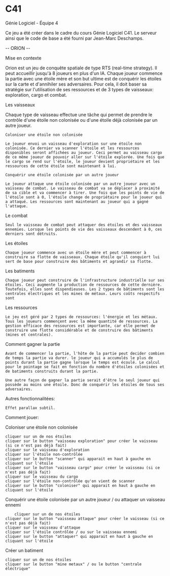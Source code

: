 # C41
Génie Logiciel - Équipe 4

Ce jeu a été créer dans le cadre du cours Génie Logiciel C41.
Le serveur ainsi que le code de base a été fourni par Jean-Marc Deschamps.

 -- ORION --

Mise en contexte

Orion est un jeu de conquête spatiale de type RTS (real-time strategy). Il peut accueillir jusqu'à 8 joueurs en plus d'un IA. Chaque joueur commence la partie avec une étoile mère et son but ultime est de conquérir les étoiles sur la carte et d'annihiler ses adversaires. Pour cela, il doit baser sa stratégie sur l'utilisation de ses ressources et de 3 types de vaisseaux: exploration, cargo et combat.

Les vaisseaux

Chaque type de vaisseau effectue une tâche qui permet de prendre le contrôle d'une étoile non colonisée ou d'une étoile déjà colonisée par un autre joueur.

	Coloniser une étoile non colonisée
	
	Le joueur envoi un vaisseau d'exploration sur une étoile non colonisée. Ce dernier va scanner l'étoile et les ressources disponibles seront affichées au joueur. Ceci permet au vaisseau cargo de ce même joueur de pouvoir aller sur l'étoile explorée. Une fois que le cargo se rend sur l'étoile, le joueur devient propriétaire et les ressources de cette étoile sont maintenant à lui.

	Conquérir une étoile colonisée par un autre joueur
	
	Le joueur attaque une étoile colonisée par un autre joueur avec un vaisseau de combat. Le vaisseau de combat va se déplacer à proximité de sa cible et va commencer à tirer. Une fois que les points de vie de l'étoile sont à 0, l'étoile change de propriétaire pour le joueur qui a attaqué. Les ressources sont maintenant au joueur qui a gagné l'attaque.
	


Le combat 
	
	Seul le vaisseau de combat peut attaquer des étoiles et des vaisseaux ennemies. Lorsque les points de vie des vaisseaux descendent à 0, ces derniers sont détruits.

Les étoiles
	
	Chaque joueur commence avec un étoile mère et peut commencer à construire sa flotte de vaisseaux. Chaque étoile qu'il conquiert lui sert de base pour construire des bâtiments et agrandir sa flotte.

Les batiments

	Chaque joueur peut construire de l'infrastructure industrielle sur ses étoiles. Ceci augmente la production de ressources de cette dernière. Toutefois, elles sont dispendieuses. Les 2 types de bâtiments sont les centrales électriques et les mines de métaux. Leurs coûts respectifs sont 

Les ressources

	Le jeu est géré par 2 types de ressources: l'énergie et les métaux. Tous les joueurs commençent avec la même quantité de ressources. La gestion efficace des ressources est importante, car elle permet de construire une flotte considérable et de construire des bâtiments (mines et centrales).

Comment gagner la partie

	Avant de commencer la partie, l'hôte de la partie peut decider combien de temps la partie va durer. le joueur qui a accumulés le plus de points durant la partie gagne lorsque le temps est écoulé. Le calcul pour le pointage se fait en fonction du nombre d'étoiles colonisées et de batiments construits durant la partie.
	
	Une autre façon de gagner la partie serait d'être le seul joueur qui possède au moins une étoile. Donc de conquérir les étoiles de tous ses adversaires.

Autres fonctionnalitées:
	
	Effet parallax subtil.

Comment jouer: 

Coloniser une étoile non colonisée

    cliquer sur un de nos étoiles
    cliquer sur le button "vaisseau exploration" pour créer le vaisseau (si ce n'est pas déjà fait)
    cliquer sur le vaisseau d'exploration
    cliquer sur l'étoile non-contrôlée
    cliquer sur le button "scanner" qui apparait en haut à gauche en cliquant sur l'étoile
    cliquer sur le button "vaisseau cargo" pour créer le vaisseau (si ce n'est pas déjà fait)
    cliquer sur le vaisseau du cargo
    cliquer sur l'étoile non-contrôlée qu'on vient de scanner
    cliquer sur le button "coloniser" qui apparait en haut à gauche en cliquant sur l'étoile


Conquérir une étoile colonisée par un autre joueur / ou attaquer un vaisseau ennemi

        cliquer sur un de nos étoiles
    cliquer sur le button "vaisseau attaque" pour créer le vaisseau (si ce n'est pas déjà fait)
    cliquer sur le vaisseau d'attaque
    cliquer sur l'étoile contrôlée / ou sur le vaisseau ennemi
    cliquer sur le button "attaquer" qui apparait en haut à gauche en cliquant sur l'étoile

Créer un batiment

    cliquer sur un de nos étoiles
    cliquer sur le button "mine metaux" / ou le button "centrale éléctrique"